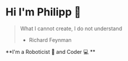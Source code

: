 # Hi I'm Philipp 👋

> What I cannot create, I do not understand
> - Richard Feynman

**I'm a Roboticist 🤖 and Coder 💻 **

<!--
**foehnx/foehnx** is a ✨ _special_ ✨ repository because its `README.md` (this file) appears on your GitHub profile.

Here are some ideas to get you started:

- 🔭 I’m currently working on ...
- 🌱 I’m currently learning ...
- 👯 I’m looking to collaborate on ...
- 🤔 I’m looking for help with ...
- 💬 Ask me about ...
- 📫 How to reach me: ...
- 😄 Pronouns: ...
- ⚡ Fun fact: ...
-->
